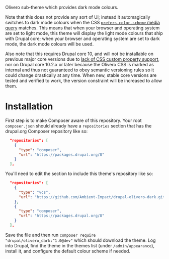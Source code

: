 Olivero sub-theme which provides dark mode colours.

Note that this does not provide any sort of UI; instead it automagically
switches to dark mode colours when the CSS [`prefers-color-scheme`
media query](https://developer.mozilla.org/en-US/docs/Web/CSS/@media/prefers-color-scheme)
matches. This means that when your browser and operating system are set to light
mode, this theme will display the light mode colours that ship with Drupal core;
when your browser and operating system are set to dark mode, the dark mode
colours will be used.

Also note that this requires Drupal core 10, and will not be installable on
previous major core versions due to [lack of CSS custom property
support](https://www.drupal.org/project/drupal/issues/3257274#comment-14567683),
nor on Drupal core 10.2.x or later because the Olivero CSS is marked as internal
and thus not guaranteed to obey semantic versioning rules so it could change
drastically at any time. When new, stable core versions are tested and verified
to work, the version constraint will be increased to allow them.

# Installation

First step is to make Composer aware of this repository. Your root
`composer.json` should already have a `repositories` section that has the
drupal.org Composer repository like so:

```json
  "repositories": [
    {
      "type": "composer",
      "url": "https://packages.drupal.org/8"
    }
  ],
```

You'll need to edit the section to include this theme's repository like so:

```json
  "repositories": [
    {
      "type": "vcs",
      "url": "https://github.com/Ambient-Impact/drupal-olivero-dark.git"
    },
    {
      "type": "composer",
      "url": "https://packages.drupal.org/8"
    }
  ],
```

Save the file and then run
`composer require "drupal/olivero_dark:^1.0@dev"` which should download
the theme. Log into Drupal, find the theme in the themes list (under
`/admin/appearance`), install it, and configure the default colour scheme if
needed.
